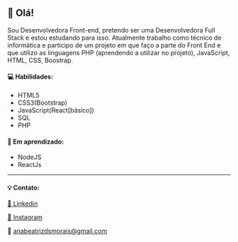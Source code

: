 <h2>👋 Olá!</h2>

<p>Sou Desenvolvedora Front-end, pretendo ser uma Desenvolvedora Full Stack e estou estudando para isso. 
  Atualmente trabalho como técnico de informática e participo de um projeto em que faço a parte do Front End e que utilizo as linguagens PHP (aprendendo a utilizar no projeto), JavaScript, HTML, CSS, Boostrap.
</p>

<h4>💻 Habilidades:</h4>
<ul>
  <li>HTML5</li>
  <li>CSS3(Bootstrap)</li>
  <li>JavaScript(React[básico])</li>
  <li>SQL</li>
  <li>PHP</li>
</ul>

<h4>📝 Em aprendizado:</h4>
<ul>
  <li>NodeJS</li>
  <li>ReactJs</li>
</ul>

<hr>

<h4>💡 Contato:</h4>

<a href="https://www.linkedin.com/in/anabeatrizdsm/" target="_blank">🔗 Linkedin</a><br>

<a href="https://www.instagram.com/anabeatrizdsm_/" target="_blank">🔗 Instagram</a><br>

<span>📧 anabeatrizdsmorais@gmail.com</span>
